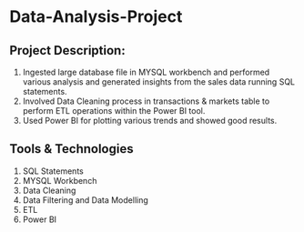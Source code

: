# Data-Analysis-Project

## Project Description: ##

1. Ingested large database file in MYSQL workbench and performed various analysis and generated insights from the sales data running SQL statements.
2. Involved Data Cleaning process in transactions & markets table to perform ETL operations within the Power BI tool.
3. Used Power BI for plotting various trends and showed good results.

## Tools & Technologies ##

1. SQL Statements
2. MYSQL Workbench
3. Data Cleaning
4. Data Filtering and Data Modelling
5. ETL
6. Power BI
